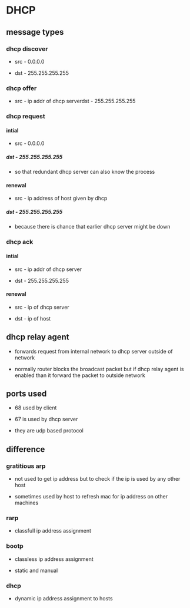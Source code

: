 
# DHCP  

## message types   

### dhcp discover   

* src - 0.0.0.0   

* dst - 255.255.255.255   

### dhcp offer   

* src - ip addr of dhcp serverdst - 255.255.255.255   

### dhcp request   

#### intial   

* src - 0.0.0.0   

##### dst - 255.255.255.255   

* so that redundant dhcp server can also know the process   

#### renewal   

* src - ip address of host given by dhcp   

##### dst - 255.255.255.255   

* because there is chance that earlier dhcp server might be down   

### dhcp ack   

#### intial   

* src - ip addr of dhcp server   

* dst - 255.255.255.255   

#### renewal   

* src - ip of dhcp server   

* dst - ip of host   

## dhcp relay agent   

* forwards request from internal network to dhcp server outside of network   

* normally router blocks the broadcast packet but if dhcp relay agent is enabled than it forward the packet to outside network   

## ports used   

* 68 used by client   

* 67 is used by dhcp server   

* they are udp based protocol   

## difference   

### gratitious arp   

* not used to get ip address but to check if the ip is used by any other host   

* sometimes used by host to refresh mac for ip address on other machines   

### rarp   

* classfull ip address assignment   

### bootp   

* classless ip address assignment   

* static and manual   

### dhcp   

* dynamic ip address assignment to hosts   
